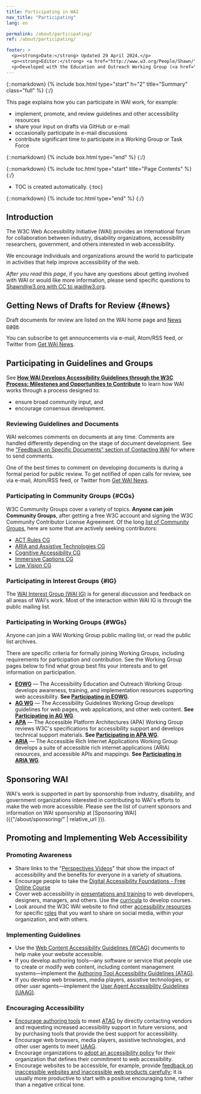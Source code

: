 ```yaml
---
title: Participating in WAI
nav_title: "Participating"
lang: en

permalink: /about/participating/
ref: /about/participating/

footer: >
  <p><strong>Date:</strong> Updated 29 April 2024.</p>
  <p><strong>Editor:</strong> <a href="http://www.w3.org/People/Shawn/">Shawn Lawton Henry</a>.</p>
  <p>Developed with the Education and Outreach Working Group (<a href="http://www.w3.org/WAI/EO/">EOWG</a>).</p>
---
```


{::nomarkdown}
{% include box.html type="start" h="2" title="Summary" class="full" %}
{:/}

This page explains how you can participate in WAI work, for example:
* implement, promote, and review guidelines and other accessibility resources
* share your input on drafts via GitHub or e-mail
* occasionally participate in e-mail discussions
* contribute significant time to participate in a Working Group or Task Force

{::nomarkdown}
{% include box.html type="end" %}
{:/}

{::nomarkdown}
{% include toc.html type="start" title="Page Contents" %}
{:/}

-   TOC is created automatically.
{:toc}

{::nomarkdown}
{% include toc.html type="end" %}
{:/}

## Introduction

The W3C Web Accessibility Initiative (WAI) provides an international
forum for collaboration between industry, disability organizations,
accessibility researchers, government, and others interested in web
accessibility.

We encourage individuals and organizations around the world to
participate in activities that help improve accessibility of the web.

_After you read this page_, if you have any questions about getting involved with WAI or would like more information, please send specific questions to [Shawn@w3.org with CC to wai@w3.org](mailto:shawn@w3.org?cc=wai@w3.org&subject=Participating%20in%20WAI).

## Getting News of Drafts for Review  {#news}

Draft documents for review are listed on the WAI home page and [News page](https://www.w3.org/WAI/news/).

You can subscribe to get announcements via e-mail, Atom/RSS feed, or Twitter from [Get WAI News](https://www.w3.org/WAI/news/subscribe/).

## Participating in Guidelines and Groups

See [**How WAI Develops Accessibility Guidelines through the W3C
Process: Milestones and Opportunities to
Contribute**](http://www.w3.org/WAI/intro/w3c-process.php) to learn how
WAI works through a process designed to:

-   ensure broad community input, and
-   encourage consensus development.

### Reviewing Guidelines and Documents

WAI welcomes comments on documents at any time. Comments are handled
differently depending on the stage of document development. See the
["Feedback on Specific Documents" section of Contacting
WAI](http://www.w3.org/WAI/contacts#feedback-on-specific-documents) for where to send
comments.

One of the best times to comment on developing documents is during a
formal period for public review. To get notified of open calls for review, see via e-mail, Atom/RSS feed, or Twitter from [Get WAI News](https://www.w3.org/WAI/news/subscribe/).

### Participating in Community Groups {#CGs}

W3C Community Groups cover a variety of topics. **Anyone can join Community Groups**, after getting a free W3C account and signing the W3C Community Contributor License Agreement. Of the long [list of Community Groups](https://www.w3.org/community/groups/), here are some that are actively seeking contributors:
* [ACT Rules CG](https://www.w3.org/community/act-r/)
* [ARIA and Assistive Technologies CG](https://www.w3.org/community/aria-at/)
* [Cognitive Accessibility CG](https://www.w3.org/community/coga-community/)
* [Immersive Captions CG](https://www.w3.org/community/immersive-captions/)
* [Low Vision CG](https://www.w3.org/community/low-vision/)

### Participating in Interest Groups  {#IG}

The [WAI Interest Group (WAI IG)](/WAI/IG) is for general discussion and
feedback on all areas of WAI's work. Most of the interaction within WAI
IG is through the public mailing list.

### Participating in Working Groups  {#WGs}

Anyone can join a WAI Working Group public mailing list, or read the
public list archives.

There are specific criteria for formally joining Working Groups,
including requirements for participation and contribution. See the
Working Group pages below to find what group best fits your interests
and to get information on participation.

-   **[EOWG](/WAI/EO)** &mdash; The Accessibility Education and Outreach Working Group develops awareness, training, and implementation resources supporting web accessibility. **See [Participating in EOWG](/WAI/EO/participation)**.
-   **[AG WG](/WAI/GL)** &mdash; The Accessibility Guidelines Working Group develops guidelines for web pages, web applications, and other web content. **See [Participating in AG WG](/WAI/GL/participation)**.
-   **[APA](/WAI/APA/)** &mdash; The Accessible Platform Architectures (APA) Working Group reviews W3C's specifications for accessibility support and develops technical support materials. **See [Participating in APA WG](/WAI/APA/participation)**.
-   **[ARIA](/WAI/ARIA/)** &mdash; The Accessible Rich Internet Applications Working Group develops a suite of accessible rich internet applications (ARIA) resources, and accessible APIs and mappings. **See [Participating in ARIA WG](/WAI/ARIA/participation)**.

## Sponsoring WAI

WAI's work is supported in part by sponsorship from industry,
disability, and government organizations interested in contributing to
WAI's efforts to make the web more accessible. Please see the list of
current sponsors and information on WAI sponsorship at [Sponsoring
WAI]({{"/about/sponsoring/" | relative_url }}).

## Promoting and Implementing Web Accessibility

### Promoting Awareness

-   Share links to the "[Perspectives Videos](https://www.w3.org/WAI/perspective-videos/)" that show the impact of accessibility and the benefits for everyone in a variety of situations.
-   Encourage people to take the [Digital Accessibility Foundations - Free Online Course](https://www.w3.org/WAI/fundamentals/foundations-course/)
-   Cover web accessibility in [presentations and
    training](http://www.w3.org/WAI/train) to web developers, designers,
    managers, and others. Use the [curricula](https://www.w3.org/WAI/curricula/) to develop courses.
-   Look around the W3C WAI website to find other [accessibility resources](https://www.w3.org/WAI/resources/) for specific [roles](https://www.w3.org/WAI/roles/) that you want to share on social media, within your organization, and with others.

### Implementing Guidelines

-   Use the [Web Content Accessibility Guidelines
    (WCAG)](/standards-guidelines/wcag/) documents to help make your website
    accessible.
-   If you develop authoring tools—any software or service that people
    use to create or modify web content, including content management
    systems—implement the [Authoring Tool Accessibility Guidelines
    (ATAG)](/standards-guidelines/atag/).
-   If you develop web browsers, media players, assistive technologies,
    or other user agents—implement the [User Agent Accessibility
    Guidelines (UAAG)](/standards-guidelines/uaag/).

### Encouraging Accessibility

-   [Encourage authoring tools](/WAI/impl/software) to meet
    [ATAG](/standards-guidelines/atag/) by directly contacting
    vendors and requesting increased accessibility support in future
    versions, and by purchasing tools that provide the best support for
    accessibility.
-   Encourage web browsers, media players, assistive technologies, and
    other user agents to meet
    [UAAG](/standards-guidelines/uaag/).
-   Encourage organizations to [adopt an accessibility
    policy](/WAI/impl/pol) for their organization that defines their
    commitment to web accessibility.
-   Encourage websites to be accessible, for example, provide [feedback
    on inaccessible websites and inaccessible web products
    carefully](http://www.w3.org/WAI/users/inaccessible.html); it is
    usually more productive to start with a positive encouraging tone,
    rather than a negative critical tone.
